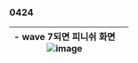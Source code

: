 ### 0424  

|- wave 7되면 피니쉬 화면<br>![image](https://github.com/s8st/20240320FinalProject/assets/153998744/a6235576-db9d-4e46-ada0-4b057f974897)||
|--|--|

